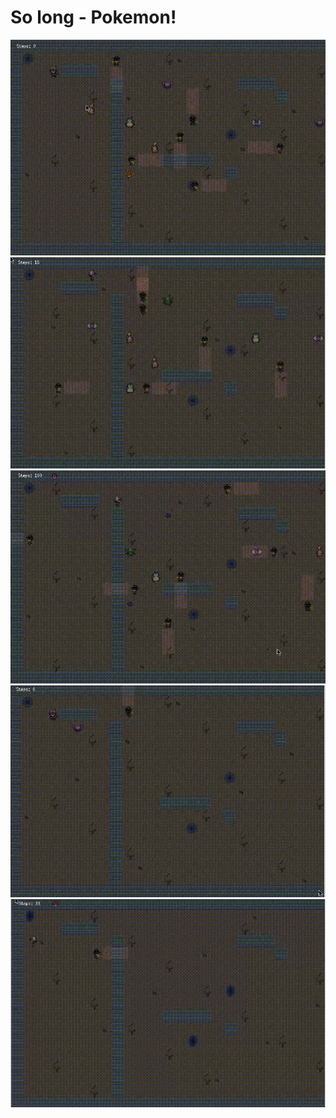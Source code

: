<h1>So long - Pokemon!</h1>
<img src="./gifs/2.gif" alt="">
<img src="./gifs/3.gif" alt="">
<img src="./gifs/4.gif" alt="">
<img src="./gifs/5.gif" alt="">
<img src="./gifs/1.gif" alt="">
